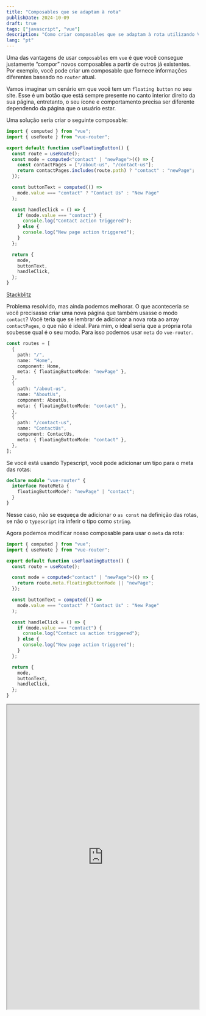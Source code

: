 ```yaml
---
title: "Composables que se adaptam à rota"
publishDate: 2024-10-09
draft: true
tags: ["javascript", "vue"]
description: "Como criar composables que se adaptam à rota utilizando Vue 3 e Vue Router"
lang: "pt"
---
```


Uma das vantagens de usar `composables` em `vue` é que você consegue justamente “compor” novos composables a partir de outros já existentes. Por exemplo, você pode criar um composable que fornece informações diferentes baseado no `router` atual.

Vamos imaginar um cenário em que você tem um `floating button` no seu site. Esse é um botão que está sempre presente no canto interior direito da sua página, entretanto, o seu ícone e comportamento precisa ser diferente dependendo da página que o usuário estar.

Uma solução seria criar o seguinte composable:

```ts
import { computed } from "vue";
import { useRoute } from "vue-router";

export default function useFloatingButton() {
  const route = useRoute();
  const mode = computed<"contact" | "newPage">(() => {
    const contactPages = ["/about-us", "/contact-us"];
    return contactPages.includes(route.path) ? "contact" : "newPage";
  });

  const buttonText = computed(() =>
    mode.value === "contact" ? "Contact Us" : "New Page"
  );

  const handleClick = () => {
    if (mode.value === "contact") {
      console.log("Contact action triggered");
    } else {
      console.log("New page action triggered");
    }
  };

  return {
    mode,
    buttonText,
    handleClick,
  };
}
```

[Stackblitz](https://stackblitz.com/edit/route-aware-initial?file=src%2Fcomposables%2FuseFloatingButton.ts)

Problema resolvido, mas ainda podemos melhorar. O que aconteceria se você precisasse criar uma nova página que também usasse o modo `contact`? Você teria que se lembrar de adicionar a nova rota ao array `contactPages`, o que não é ideal. Para mim, o ideal seria que a própria rota soubesse qual é o seu modo.
Para isso podemos usar `meta` do `vue-router`.

```ts
const routes = [
  {
    path: "/",
    name: "Home",
    component: Home,
    meta: { floatingButtonMode: "newPage" },
  },
  {
    path: "/about-us",
    name: "AboutUs",
    component: AboutUs,
    meta: { floatingButtonMode: "contact" },
  },
  {
    path: "/contact-us",
    name: "ContactUs",
    component: ContactUs,
    meta: { floatingButtonMode: "contact" },
  },
];
```

Se você está usando Typescript, você pode adicionar um tipo para o meta das rotas:

```ts
declare module "vue-router" {
  interface RouteMeta {
    floatingButtonMode?: "newPage" | "contact";
  }
}
```

Nesse caso, não se esqueça de adicionar o `as const` na definição das rotas, se não o `typescript` ira inferir o tipo como `string`.

Agora podemos modificar nosso composable para usar o `meta` da rota:

```ts
import { computed } from "vue";
import { useRoute } from "vue-router";

export default function useFloatingButton() {
  const route = useRoute();

  const mode = computed<"contact" | "newPage">(() => {
    return route.meta.floatingButtonMode || "newPage";
  });

  const buttonText = computed(() =>
    mode.value === "contact" ? "Contact Us" : "New Page"
  );

  const handleClick = () => {
    if (mode.value === "contact") {
      console.log("Contact us action triggered");
    } else {
      console.log("New page action triggered");
    }
  };

  return {
    mode,
    buttonText,
    handleClick,
  };
}
```

<div class="stackblitz">
  <iframe src="https://stackblitz.com/edit/route-aware-initial-q2nryw?embed=1&file=src%2Fcomposables%2FuseFloatingButton.ts" width="100%" height="800px">
  </iframe>
</div>

<!-- Se temos parametros com ID, seria importante a gente fazer um watch porque o componente é o mesmo -->
<!-- Falar sobre como esse componente pode ser adaptado para o Nuxt, que usa outro paradigma -->
